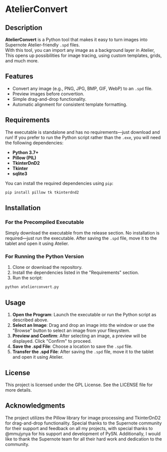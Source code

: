 # AtelierConvert

## Description
**AtelierConvert** is a Python tool that makes it easy to turn images into Supernote Atelier-friendly `.spd` files.  
With this tool, you can import any image as a background layer in Atelier, This opens up possibilities for image tracing, using custom templates, grids, and much more.
## Features
- Convert any image (e.g., PNG, JPG, BMP, GIF, WebP) to an `.spd` file.
- Preview images before convertion.
- Simple drag-and-drop functionality.
- Automatic alignment for consistent template formatting.

## Requirements
The executable is standalone and has no requirements—just download and run!
If you prefer to run the Python script rather than the `.exe`, you will need the following dependencies:

- **Python 3.7+**
- **Pillow (PIL)**
- **TkinterDnD2**
- **Tkinter**
- **sqlite3**

You can install the required dependencies using `pip`:

```bash
pip install pillow tk tkinterdnd2
```

## Installation

### For the Precompiled Executable

Simply download the executable from the release section. No installation is required—just run the executable. After saving the `.spd` file, move it to the tablet and open it using Atelier.

### For Running the Python Version

1. Clone or download the repository.
2. Install the dependencies listed in the "Requirements" section.
3. Run the script:

```bash
python atelierconvert.py
```

## Usage

1. **Open the Program**: Launch the executable or run the Python script as described above.
2. **Select an Image**: Drag and drop an image into the window or use the "Browse" button to select an image from your filesystem.
3. **Preview and Confirm**: After selecting an image, a preview will be displayed. Click "Confirm" to proceed.
4. **Save the .spd File**: Choose a location to save the `.spd` file.
5. **Transfer the .spd File**: After saving the `.spd` file, move it to the tablet and open it using Atelier.
   
## License

This project is licensed under the GPL License. See the LICENSE file for more details.

## Acknowledgments

The project utilizes the Pillow library for image processing and TkinterDnD2 for drag-and-drop functionality.
Special thanks to the Supernote community for their support and feedback on all my projects, with special thanks to @mmujynya for his support and development of PySN.
Additionally, I would like to thank the Supernote team for all their hard work and dedication to the community.
